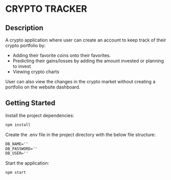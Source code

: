 # CRYPTO TRACKER
## Description
A crypto application where user can create an account to keep track of their crypto portfolio by:

- Adding their favorite coins onto their favorites.
- Predicting their gains/losses by adding the amount invested or planning to invest
- Viewing crypto charts

User can also view the changes in the crypto market without creating a portfolio on the website dashboard.

## Getting Started

Install the project dependencies:
```bash
npm install
```

Create the .env file in the project directory with the below file structure:
```md
DB_NAME=''
DB_PASSWORD=''
DB_USER=''
```

Start the application:
```bash
npm start
```

